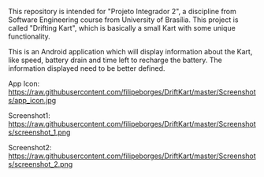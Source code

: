 This repository is intended for "Projeto Integrador 2", a discipline from Software Engineering course from University of Brasília. This project is called "Drifting Kart", which is basically a small Kart with some unique functionality. 

This is an Android application which will display information about the Kart, like speed, battery drain and time left to recharge the battery. The information displayed need to be better defined.

App Icon:
https://raw.githubusercontent.com/filipeborges/DriftKart/master/Screenshots/app_icon.jpg

Screenshot1:
https://raw.githubusercontent.com/filipeborges/DriftKart/master/Screenshots/screenshot_1.png

Screenshot2:
https://raw.githubusercontent.com/filipeborges/DriftKart/master/Screenshots/screenshot_2.png
